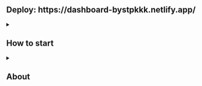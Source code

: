 <div stl></div>
<h2>Deploy: 
 https://dashboard-bystpkkk.netlify.app/
</h2>
<details>
<summary>
<h2>How to start</h2>
</summary>

<div>Install packages<div/>
<div class="snippet-clipboard-content notranslate position-relative overflow-auto"><pre class="notranslate"><code>yarn install
</code></pre><div class="zeroclipboard-container position-absolute right-0 top-0">
    <clipboard-copy aria-label="Copy" class="ClipboardButton btn js-clipboard-copy m-2 p-0 tooltipped-no-delay" data-copy-feedback="Copied!" data-tooltip-direction="w" value="npm install" tabindex="0" role="button">
      <svg aria-hidden="true" height="16" viewBox="0 0 16 16" version="1.1" width="16" data-view-component="true" class="octicon octicon-copy js-clipboard-copy-icon m-2">
    <path fill-rule="evenodd" d="M0 6.75C0 5.784.784 5 1.75 5h1.5a.75.75 0 010 1.5h-1.5a.25.25 0 00-.25.25v7.5c0 .138.112.25.25.25h7.5a.25.25 0 00.25-.25v-1.5a.75.75 0 011.5 0v1.5A1.75 1.75 0 019.25 16h-7.5A1.75 1.75 0 010 14.25v-7.5z"></path><path fill-rule="evenodd" d="M5 1.75C5 .784 5.784 0 6.75 0h7.5C15.216 0 16 .784 16 1.75v7.5A1.75 1.75 0 0114.25 11h-7.5A1.75 1.75 0 015 9.25v-7.5zm1.75-.25a.25.25 0 00-.25.25v7.5c0 .138.112.25.25.25h7.5a.25.25 0 00.25-.25v-7.5a.25.25 0 00-.25-.25h-7.5z"></path>
</svg>
      <svg aria-hidden="true" height="16" viewBox="0 0 16 16" version="1.1" width="16" data-view-component="true" class="octicon octicon-check js-clipboard-check-icon color-fg-success d-none m-2">
    <path fill-rule="evenodd" d="M13.78 4.22a.75.75 0 010 1.06l-7.25 7.25a.75.75 0 01-1.06 0L2.22 9.28a.75.75 0 011.06-1.06L6 10.94l6.72-6.72a.75.75 0 011.06 0z"></path>
</svg>
    </clipboard-copy>
</div>
<div>
<p>Start project</p>
<div class="snippet-clipboard-content notranslate position-relative overflow-auto"><pre class="notranslate"><code>yarn start 
</code></pre><div class="zeroclipboard-container position-absolute right-0 top-0">
    <clipboard-copy aria-label="Copy" class="ClipboardButton btn js-clipboard-copy m-2 p-0 tooltipped-no-delay" data-copy-feedback="Copied!" data-tooltip-direction="w" value="npm install" tabindex="0" role="button">
      <svg aria-hidden="true" height="16" viewBox="0 0 16 16" version="1.1" width="16" data-view-component="true" class="octicon octicon-copy js-clipboard-copy-icon m-2">
    <path fill-rule="evenodd" d="M0 6.75C0 5.784.784 5 1.75 5h1.5a.75.75 0 010 1.5h-1.5a.25.25 0 00-.25.25v7.5c0 .138.112.25.25.25h7.5a.25.25 0 00.25-.25v-1.5a.75.75 0 011.5 0v1.5A1.75 1.75 0 019.25 16h-7.5A1.75 1.75 0 010 14.25v-7.5z"></path><path fill-rule="evenodd" d="M5 1.75C5 .784 5.784 0 6.75 0h7.5C15.216 0 16 .784 16 1.75v7.5A1.75 1.75 0 0114.25 11h-7.5A1.75 1.75 0 015 9.25v-7.5zm1.75-.25a.25.25 0 00-.25.25v7.5c0 .138.112.25.25.25h7.5a.25.25 0 00.25-.25v-7.5a.25.25 0 00-.25-.25h-7.5z"></path>
</svg>
      <svg aria-hidden="true" height="16" viewBox="0 0 16 16" version="1.1" width="16" data-view-component="true" class="octicon octicon-check js-clipboard-check-icon color-fg-success d-none m-2">
    <path fill-rule="evenodd" d="M13.78 4.22a.75.75 0 010 1.06l-7.25 7.25a.75.75 0 01-1.06 0L2.22 9.28a.75.75 0 011.06-1.06L6 10.94l6.72-6.72a.75.75 0 011.06 0z"></path>
</svg>
    </clipboard-copy>
</div>
<div>

</div>
</details>

<details>
<summary>
<h2>About</h2>
</summary>
<div>
<h2>Libraries were used</h2>
<p>Axios</p>
<p>Styled Components</p>
<p>Hightcharts</p>
<p>React-icons</p>
<p>Redux Toolkit</p>
<p>React-router-dom</p>
<p>Json-server</p>
</div>
<div>
<h2>Dashboard</h2>
</div>
<div>The Dashboard project is a web application that provides users with visual insights and analytics for a particular data set. The data set is fetched from a JSON server, and the application is built using modern front-end technologies including React, Redux Toolkit, TypeScript, Highcharts, and Styled Components.</div>
<div>Data Visualization: The application uses Highcharts, to visualize the data in various formats such as line charts, bar charts, and pie charts. The charts are highly customizable and provide users with interactive and visually appealing representations of the data.</div>
<div> State Management: Redux Toolkit, which is a set of tools for efficient Redux development, is used for state management in the application. It provides a robust and scalable solution for managing the application`s state.</div>
<div>Type-Safe Development: TypeScript, a statically-typed superset of JavaScript, is used to ensure type safety and provide better developer experience. It helps catch potential bugs and provides autocompletion and type checking, resulting in more robust and reliable code.</div>
<div>Styling: Styled Components, a popular CSS-in-JS library, is used for styling the components in the application. It allows for writing CSS in JavaScript, providing dynamic styling based on props and maintaining a modular and scalable styling system.</div>
<div>Data Management: The application fetches data from a JSON server using REST API endpoints. JSON Server is that provides a backend for development and testing purposes. It allows for simulating CRUD operations and managing data in a simple JSON file.</div>

<div >
<p>Prewie:</p>
<img src="https://github.com/stpkkk/Dashboard-React/blob/master/Prewie.png" alt="test">
</div>
<div >
<p>Test:</p>
<img src="https://github.com/stpkkk/Dashboard-React/blob/master/test-Natlex.png" alt="test">
</div>
</details>
